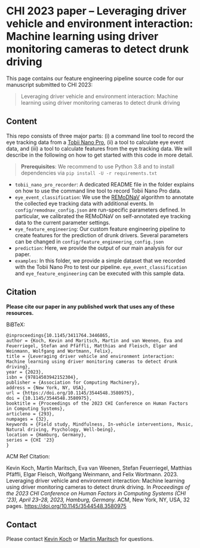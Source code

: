 # CHI 2023 paper – Leveraging driver vehicle and environment interaction: Machine learning using driver monitoring cameras to detect drunk driving

This page contains our feature engineering pipeline source code for our manuscript submitted to CHI 2023:
> Leveraging driver vehicle and environment interaction: Machine learning using driver monitoring cameras to detect drunk driving

## Content
This repo consists of three major parts: (i) a command line tool to record the eye tracking data from a [Tobii Nano Pro](https://www.tobiipro.com/product-listing/nano), (ii) a tool to calculate eye event data, and (iii) a tool to calculate features from the eye tracking data.
We will describe in the following on how to get started with this code in more detail.

> **Prerequisites**: We recommend to use Python 3.8 and to install dependencies via `pip install -U -r requirements.txt`

- `tobii_nano_pro_recorder`: A dedicated README file in the folder explains on how to use the command line tool to record Tobii Nano Pro data.
- `eye_event_classification`: We use the [REMoDNaV](https://github.com/psychoinformatics-de/remodnav) algorithm to annotate the collected eye tracking data with additional events. In `config/remodnav_config.json` are run-specific parameters defined. In particular, we calibrated the REMoDNaV on self-annotated eye tracking data to the current parameter settings.
- `eye_feature_engineering`: Our custom feature engineering pipeline to create features for the prediction of drunk drivers. Several parameters can be changed in `config/feature_engineering_config.json`
- `prediction`: Here, we provide the output of our main analysis for our paper.
- `examples`: In this folder, we provide a simple dataset that we recorded with the Tobii Nano Pro to test our pipeline. `eye_event_classification` and `eye_feature_engineering` can be executed with this sample data.

## Citation

**Please cite our paper in any published work that uses any of these resources.**

BiBTeX:
```
@inproceedings{10.1145/3411764.3446865,
author = {Koch, Kevin and Maritsch, Martin and van Weenen, Eva and Feuerriegel, Stefan and Pfäffli, Matthias and Fleisch, Elgar and Weinmann, Wolfgang and Wortmann, Felix},
title = {Leveraging driver vehicle and environment interaction: Machine learning using driver monitoring cameras to detect drunk driving},
year = {2023},
isbn = {97814503942152304},
publisher = {Association for Computing Machinery},
address = {New York, NY, USA},
url = {https://doi.org/10.1145/3544548.3580975},
doi = {10.1145/3544548.3580975},
booktitle = {Proceedings of the 2023 CHI Conference on Human Factors in Computing Systems},
articleno = {293},
numpages = {32},
keywords = {Field study, Mindfulness, In-vehicle interventions, Music, Natural driving, Psychology, Well-being},
location = {Hamburg, Germany},
series = {CHI '23}
}
```

ACM Ref Citation:

Kevin Koch, Martin Maritsch, Eva van Weenen, Stefan Feuerriegel, Matthias Pfäffli, Elgar Fleisch, Wolfgang Weinmann, and Felix Wortmann. 2023. Leveraging driver vehicle and environment interaction: Machine learning using driver monitoring cameras to detect drunk driving. In *Proceedings of the 2023 CHI Conference on Human Factors in Computing Systems (CHI ’23), April 23–28, 2023, Hamburg, Germany.* ACM, New York, NY, USA, 32 pages.
https://doi.org/10.1145/3544548.3580975

## Contact
Please contact [Kevin Koch](kevin.koch@unisg.ch) or [Martin Maritsch](mmaritsch@ethz.ch) for questions.

## 
